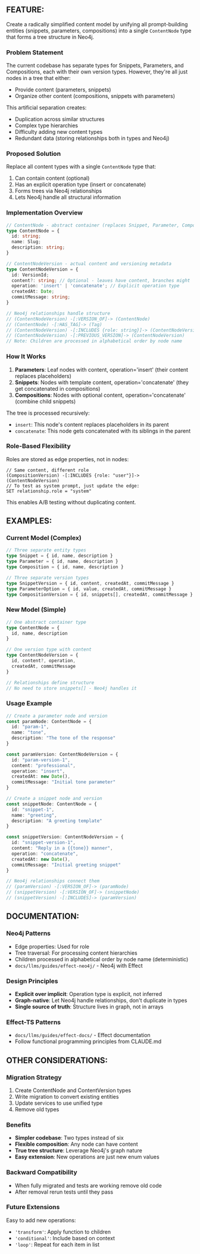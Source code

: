 ## FEATURE:

Create a radically simplified content model by unifying all prompt-building entities (snippets, parameters, compositions) into a single `ContentNode` type that forms a tree structure in Neo4j.

### Problem Statement

The current codebase has separate types for Snippets, Parameters, and Compositions, each with their own version types. However, they're all just nodes in a tree that either:
- Provide content (parameters, snippets)
- Organize other content (compositions, snippets with parameters)

This artificial separation creates:
- Duplication across similar structures
- Complex type hierarchies
- Difficulty adding new content types
- Redundant data (storing relationships both in types and Neo4j)

### Proposed Solution

Replace all content types with a single `ContentNode` type that:
1. Can contain content (optional)
2. Has an explicit operation type (insert or concatenate)
3. Forms trees via Neo4j relationships
4. Lets Neo4j handle all structural information

### Implementation Overview

```typescript
// ContentNode - abstract container (replaces Snippet, Parameter, Composition)
type ContentNode = {
  id: string;
  name: Slug;
  description: string;
}

// ContentNodeVersion - actual content and versioning metadata
type ContentNodeVersion = {
  id: VersionId;
  content?: string; // Optional - leaves have content, branches might
  operation: 'insert' | 'concatenate'; // Explicit operation type
  createdAt: Date;
  commitMessage: string;
}

// Neo4j relationships handle structure
// (ContentNodeVersion) -[:VERSION_OF]-> (ContentNode)
// (ContentNode) -[:HAS_TAG]-> (Tag)
// (ContentNodeVersion) -[:INCLUDES {role: string}]-> (ContentNodeVersion)
// (ContentNodeVersion) -[:PREVIOUS_VERSION]-> (ContentNodeVersion)
// Note: Children are processed in alphabetical order by node name
```

### How It Works

1. **Parameters**: Leaf nodes with content, operation='insert' (their content replaces placeholders)
2. **Snippets**: Nodes with template content, operation='concatenate' (they get concatenated in compositions)
3. **Compositions**: Nodes with optional content, operation='concatenate' (combine child snippets)

The tree is processed recursively:
- `insert`: This node's content replaces placeholders in its parent
- `concatenate`: This node gets concatenated with its siblings in the parent

### Role-Based Flexibility

Roles are stored as edge properties, not in nodes:
```cypher
// Same content, different role
(CompositionVersion) -[:INCLUDES {role: "user"}]-> (ContentNodeVersion)
// To test as system prompt, just update the edge:
SET relationship.role = "system"
```

This enables A/B testing without duplicating content.

## EXAMPLES:

### Current Model (Complex)
```typescript
// Three separate entity types
type Snippet = { id, name, description }
type Parameter = { id, name, description }
type Composition = { id, name, description }

// Three separate version types
type SnippetVersion = { id, content, createdAt, commitMessage }
type ParameterOption = { id, value, createdAt, commitMessage }
type CompositionVersion = { id, snippets[], createdAt, commitMessage }
```

### New Model (Simple)
```typescript
// One abstract container type
type ContentNode = {
  id, name, description
}

// One version type with content
type ContentNodeVersion = {
  id, content?, operation,
  createdAt, commitMessage
}

// Relationships define structure
// No need to store snippets[] - Neo4j handles it
```

### Usage Example
```typescript
// Create a parameter node and version
const paramNode: ContentNode = {
  id: "param-1",
  name: "tone",
  description: "The tone of the response"
}

const paramVersion: ContentNodeVersion = {
  id: "param-version-1",
  content: "professional",
  operation: "insert",
  createdAt: new Date(),
  commitMessage: "Initial tone parameter"
}

// Create a snippet node and version
const snippetNode: ContentNode = {
  id: "snippet-1",
  name: "greeting",
  description: "A greeting template"
}

const snippetVersion: ContentNodeVersion = {
  id: "snippet-version-1",
  content: "Reply in a {{tone}} manner",
  operation: "concatenate",
  createdAt: new Date(),
  commitMessage: "Initial greeting snippet"
}

// Neo4j relationships connect them
// (paramVersion) -[:VERSION_OF]-> (paramNode)
// (snippetVersion) -[:VERSION_OF]-> (snippetNode)
// (snippetVersion) -[:INCLUDES]-> (paramVersion)
```

## DOCUMENTATION:

### Neo4j Patterns
- Edge properties: Used for role
- Tree traversal: For processing content hierarchies
- Children processed in alphabetical order by node name (deterministic)
- `docs/llms/guides/effect-neo4j/` - Neo4j with Effect

### Design Principles
- **Explicit over implicit**: Operation type is explicit, not inferred
- **Graph-native**: Let Neo4j handle relationships, don't duplicate in types
- **Single source of truth**: Structure lives in graph, not in arrays

### Effect-TS Patterns
- `docs/llms/guides/effect-docs/` - Effect documentation
- Follow functional programming principles from CLAUDE.md

## OTHER CONSIDERATIONS:

### Migration Strategy
1. Create ContentNode and ContentVersion types
2. Write migration to convert existing entities
3. Update services to use unified type
4. Remove old types

### Benefits
- **Simpler codebase**: Two types instead of six
- **Flexible composition**: Any node can have content
- **True tree structure**: Leverage Neo4j's graph nature
- **Easy extension**: New operations are just new enum values

### Backward Compatibility
- When fully migrated and tests are working remove old code
- After removal rerun tests until they pass

### Future Extensions
Easy to add new operations:
- `'transform'`: Apply function to children
- `'conditional'`: Include based on context
- `'loop'`: Repeat for each item in list